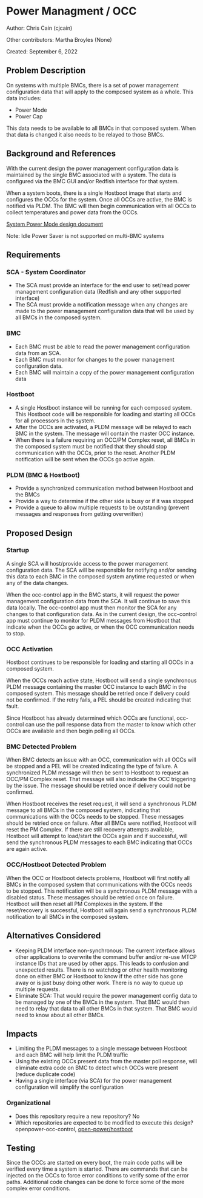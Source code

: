 # Power Managment / OCC

Author:
  Chris Cain (cjcain)

Other contributors:
  Martha Broyles (None)

Created:
  September 6, 2022

## Problem Description
On systems with multiple BMCs, there is a set of power management configuration
data that will apply to the composed system as a whole. This data includes:
- Power Mode
- Power Cap

This data needs to be available to all BMCs in that composed system. When that
data is changed it also needs to be relayed to those BMCs.

## Background and References
With the current design the power management configuration data is maintained by
the single BMC associated with a system. The data is configured via the BMC GUI
and/or Redfish interface for that system.

When a system boots, there is a single Hostboot image that starts and configures
the OCCs for the system. Once all OCCs are active, the BMC is notified via PLDM.
The BMC will then begin communication with all OCCs to collect temperatures and
power data from the OCCs.

[System Power Mode design document][powermode]

Note: Idle Power Saver is not supported on multi-BMC systems

## Requirements
### SCA - System Coordinator
- The SCA must provide an interface for the end user to set/read power
  management configuration data (Redfish and any other supported interface)
- The SCA must provide a notification message when any changes are made to the
  power management configuration data that will be used by all BMCs in the
  composed system.
### BMC
- Each BMC must be able to read the power management configuration data from an
  SCA.
- Each BMC must monitor for changes to the power management configuration data.
- Each BMC will maintain a copy of the power management configuration data
### Hostboot
- A single Hostboot instance will be running for each composed system.  This
  Hostboot code will be responsible for loading and starting all OCCs for all
  processors in the system.
- After the OCCs are activated, a PLDM message will be relayed to each BMC in
  the system. The message will contain the master OCC instance.
- When there is a failure requiring an OCC/PM Complex reset, all BMCs in the
  composed system must be notified that they should stop communication with
  the OCCs, prior to the reset. Another PLDM notification will be sent when the
  OCCs go active again.
### PLDM (BMC & Hostboot)
- Provide a synchronized communication method between Hostboot and the BMCs
- Provide a way to determine if the other side is busy or if it was stopped
- Provide a queue to allow multiple requests to be outstanding (prevent
  messages and responses from getting overwritten)

## Proposed Design
### Startup
A single SCA will host/provide access to the power management configuration
data. The SCA will be responsible for notifying and/or sending this data to each
BMC in the composed system anytime requested or when any of the data changes.

When the occ-control app in the BMC starts, it will request the power management
configuration data from the SCA. It will continue to save this data locally. The
occ-control app must then monitor the SCA for any changes to that configuration
data. As in the current design, the occ-control app must continue to monitor for
PLDM messages from Hostboot that indicate when the OCCs go active, or when the
OCC communication needs to stop.

### OCC Activation
Hostboot continues to be responsible for loading and starting all OCCs in a
composed system.

When the OCCs reach active state, Hostboot will send a single synchronous PLDM
message containing the master OCC instance to each BMC in the composed system.
This message should be retried once if delivery could not be confirmed.  If the
retry fails, a PEL should be created indicating that fault.

Since Hostboot has already determined which OCCs are functional, occ-control can
use the poll response data from the master to know which other OCCs are
available and then begin polling all OCCs.

### BMC Detected Problem
When BMC detects an issue with an OCC, communication with all OCCs will be
stopped and a PEL will be created indicating the type of failure.  A
synchronized PLDM message will then be sent to Hostboot to request an OCC/PM
Complex reset.  That message will also indicate the OCC triggering by the issue.
The message should be retried once if delivery could not be confirmed.

When Hostboot receives the reset request, it will send a synchronous PLDM
message to all BMCs in the composed system, indicating that communications with
the OCCs needs to be stopped. These messages should be retried once on failure.
After all BMCs were notified, Hostboot will reset the PM Complex. If there are
still recovery attempts available, Hostboot will attempt to load/start the OCCs
again and if successful, will send the synchronous PLDM messages to each BMC
indicating that OCCs are again active.

### OCC/Hostboot Detected Problem
When the OCC or Hostboot detects problems, Hostboot will first notify all BMCs
in the composed system that communications with the OCCs needs to be stopped.
This notification will be a synchronous PLDM message with a disabled status.
These messages should be retried once on failure.  Hostboot will then reset all
PM Complexes in the system.  If the reset/recovery is successful, Hostboot will
again send a synchronous PLDM notification to all BMCs in the composed system.

## Alternatives Considered
- Keeping PLDM interface non-synchronous: The current interface allows other
  applications to overwrite the command buffer and/or re-use MTCP instance IDs
  that are used by other apps. This leads to confusion and unexpected results.
  There is no watchdog or other health monitoring done on either BMC or Hostboot
  to know if the other side has gone away or is just busy doing other work.
  There is no way to queue up multiple requests.
- Eliminate SCA: That would require the power management config data to be
  managed by one of the BMCs in the system. That BMC would then need to relay
  that data to all other BMCs in that system. That BMC would need to know about
  all other BMCs.

## Impacts
- Limiting the PLDM messages to a single message between Hostboot and each BMC
  will help limit the PLDM traffic
- Using the existing OCCs present data from the master poll response, will
  eliminate extra code on BMC to detect which OCCs were present (reduce
  duplicate code)
- Having a single interface (via SCA) for the power management configuration
  will simplify the configuration

### Organizational
- Does this repository require a new repository?
  No
- Which repositories are expected to be modified to execute this design?
  openpower-occ-control, [open-power/hostboot][hostbootrepo]

[hostbootrepo]:
https://github.com/open-power/hostboot
[powermode]:
https://github.com/openbmc/docs/blob/master/designs/ibm/system-power-mode.md

## Testing
Since the OCCs are started on every boot, the main code paths will be verified
every time a system is started. There are commands that can be injected on the
OCCs to force error conditions to verify some of the error paths. Additional
code changes can be done to force some of the more complex error conditions.
